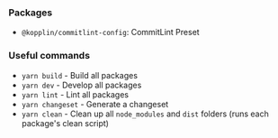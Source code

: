### Packages

- `@kopplin/commitlint-config`: CommitLint Preset

### Useful commands

- `yarn build` - Build all packages
- `yarn dev` - Develop all packages
- `yarn lint` - Lint all packages
- `yarn changeset` - Generate a changeset
- `yarn clean` - Clean up all `node_modules` and `dist` folders (runs each package's clean script)
